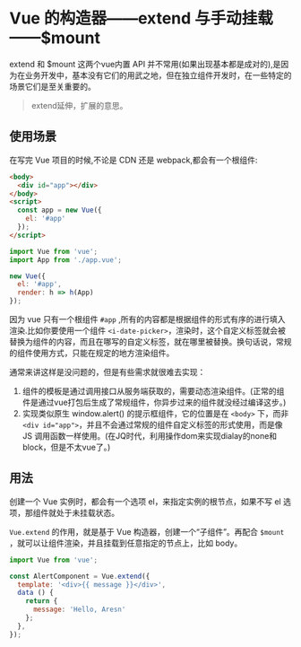 # Vue 的构造器——extend 与手动挂载——$mount

extend 和 $mount 这两个vue内置 API 并不常用(如果出现基本都是成对的),是因为在业务开发中，基本没有它们的用武之地，但在独立组件开发时，在一些特定的场景它们是至关重要的。

>extend延伸，扩展的意思。

## 使用场景

在写完 Vue 项目的时候,不论是 CDN 还是 webpack,都会有一个根组件:
```html
<body>
  <div id="app"></div>
</body>
<script>
  const app = new Vue({
    el: '#app'
  });
</script>
```
```js
import Vue from 'vue';
import App from './app.vue';

new Vue({
  el: '#app',
  render: h => h(App)
});
```

因为 vue 只有一个根组件 `#app` ,所有的内容都是根据组件的形式有序的进行填入渲染.比如你要使用一个组件 `<i-date-picker>`，渲染时，这个自定义标签就会被替换为组件的内容，而且在哪写的自定义标签，就在哪里被替换。换句话说，常规的组件使用方式，只能在规定的地方渲染组件。

通常来讲这样是没问题的，但是有些需求就很难去实现：
1. 组件的模板是通过调用接口从服务端获取的，需要动态渲染组件。(正常的组件是通过vue打包后生成了常规组件，你异步过来的组件就没经过编译这步。)
2. 实现类似原生 window.alert() 的提示框组件，它的位置是在 `<body>` 下，而非 `<div id="app">`，并且不会通过常规的组件自定义标签的形式使用，而是像 JS 调用函数一样使用。(在JQ时代，利用操作dom来实现dialay的none和block，但是不太vue了。)

## 用法
创建一个 Vue 实例时，都会有一个选项 el，来指定实例的根节点，如果不写 el 选项，那组件就处于未挂载状态。

`Vue.extend` 的作用，就是基于 Vue 构造器，创建一个“子组件”。再配合 `$mount` ，就可以让组件渲染，并且挂载到任意指定的节点上，比如 body。

```js
import Vue from 'vue';

const AlertComponent = Vue.extend({
  template: '<div>{{ message }}</div>',
  data () {
    return {
      message: 'Hello, Aresn'
    };
  },
});
```